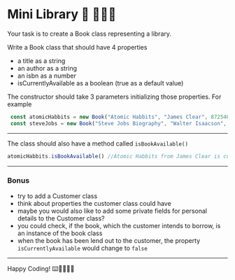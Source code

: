 
# Mini Library :blue_book: :open_book::notebook_with_decorative_cover::orange_book:


Your task is to create a Book class representing a library.

Write a Book class that should have 4 properties

- a title as a string
- an author as a string
- an isbn as a number
- isCurrentlyAvailable as a boolean (true as a default value)

The constructor should take 3 parameters initializing those properties. For example


```js
 const atomicHabbits = new Book("Atomic Habbits", "James Clear", 87254612)
 const steveJobs = new Book("Steve Jobs Biography", "Walter Isaacson", 5561246)
```
---

The class should also have a method called `isBookAvailable()`

```js
atomicHabbits.isBookAvailable() //Atomic Habbits from James Clear is currently available.
```

---

### Bonus 

- try to add a Customer class
- think about properties the customer class could have
- maybe you would also like to add some private fields for personal details to the Customer class?
- you could check, if the book, which the customer intends to borrow, is an instance of the book class
- when the book has been lend out to the customer, the property `isCurrentlyAvailable` would change to `false`


---


Happy Coding! :keyboard::woman_technologist::man_technologist:





